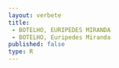 ```yaml
---
layout: verbete
title:
 - BOTELHO, EURIPEDES MIRANDA
 - BOTELHO, Euripedes Miranda
published: false
type: R
---
```


